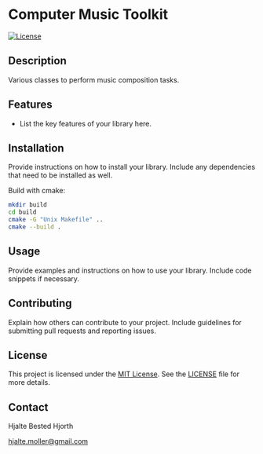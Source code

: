 # Computer Music Toolkit

[![License](https://img.shields.io/badge/license-MIT-blue.svg)](https://opensource.org/licenses/MIT)

## Description

Various classes to perform music composition tasks. 

## Features

- List the key features of your library here.

## Installation

Provide instructions on how to install your library. Include any dependencies that need to be installed as well.

Build with cmake:
```bash
mkdir build
cd build
cmake -G "Unix Makefile" ..
cmake --build .
````

## Usage

Provide examples and instructions on how to use your library. Include code snippets if necessary.

## Contributing

Explain how others can contribute to your project. Include guidelines for submitting pull requests and reporting issues.

## License

This project is licensed under the [MIT License](https://opensource.org/licenses/MIT). See the [LICENSE](LICENSE) file for more details.

## Contact

Hjalte Bested Hjorth 

hjalte.moller@gmail.com

